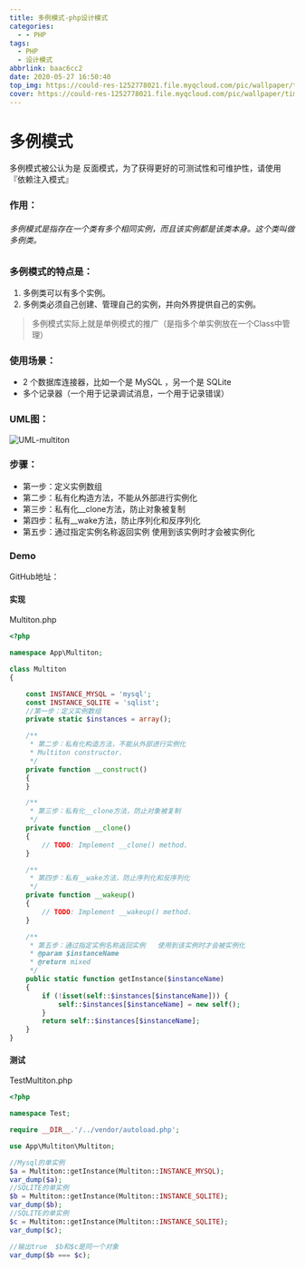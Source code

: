```yaml
---
title: 多例模式-php设计模式
categories:
  - - PHP
tags:
  - PHP
  - 设计模式
abbrlink: baac6cc2
date: 2020-05-27 16:50:40
top_img: https://could-res-1252778021.file.myqcloud.com/pic/wallpaper/timg1.jpg
cover: https://could-res-1252778021.file.myqcloud.com/pic/wallpaper/timg1.jpg
---
```




# 多例模式

多例模式被公认为是 反面模式，为了获得更好的可测试性和可维护性，请使用『依赖注入模式』



### 作用：

###### 多例模式是指存在一个类有多个相同实例，而且该实例都是该类本身。这个类叫做多例类。



### 多例模式的特点是：

   1. 多例类可以有多个实例。
   2. 多例类必须自己创建、管理自己的实例，并向外界提供自己的实例。
> 多例模式实际上就是单例模式的推广（是指多个单实例放在一个Class中管理）



### 使用场景：

   * 2 个数据库连接器，比如一个是 MySQL ，另一个是 SQLite
   * 多个记录器（一个用于记录调试消息，一个用于记录错误）



### UML图：

![UML-multiton](https://could-res-1252778021.cos.ap-shanghai.myqcloud.com/img/UML-multiton.png)



### 步骤：

- 第一步：定义实例数组
- 第二步：私有化构造方法，不能从外部进行实例化
- 第三步：私有化__clone方法，防止对象被复制
- 第四步：私有__wake方法，防止序列化和反序列化
- 第五步：通过指定实例名称返回实例   使用到该实例时才会被实例化



### Demo

GitHub地址：

#### 实现

Multiton.php

```php
<?php

namespace App\Multiton;

class Multiton
{

    const INSTANCE_MYSQL = 'mysql';
    const INSTANCE_SQLITE = 'sqlist';
    //第一步：定义实例数组
    private static $instances = array();

    /**
     * 第二步：私有化构造方法，不能从外部进行实例化
     * Multiton constructor.
     */
    private function __construct()
    {
    }

    /**
     * 第三步：私有化__clone方法，防止对象被复制
     */
    private function __clone()
    {
        // TODO: Implement __clone() method.
    }

    /**
     * 第四步：私有__wake方法，防止序列化和反序列化
     */
    private function __wakeup()
    {
        // TODO: Implement __wakeup() method.
    }

    /**
     * 第五步：通过指定实例名称返回实例   使用到该实例时才会被实例化
     * @param $instanceName
     * @return mixed
     */
    public static function getInstance($instanceName)
    {
        if (!isset(self::$instances[$instanceName])) {
            self::$instances[$instanceName] = new self();
        }
        return self::$instances[$instanceName];
    }
}
```



#### 测试

TestMultiton.php

```php
<?php

namespace Test;

require __DIR__.'/../vendor/autoload.php';

use App\Multiton\Multiton;

//Mysql的单实例
$a = Multiton::getInstance(Multiton::INSTANCE_MYSQL);
var_dump($a);
//SQLITE的单实例
$b = Multiton::getInstance(Multiton::INSTANCE_SQLITE);
var_dump($b);
//SQLITE的单实例
$c = Multiton::getInstance(Multiton::INSTANCE_SQLITE);
var_dump($c);

//输出true  $b和$c是同一个对象
var_dump($b === $c);
```



